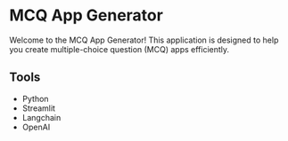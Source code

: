 # MCQ App Generator

Welcome to the MCQ App Generator! This application is designed to help you create multiple-choice question (MCQ) apps efficiently.


## Tools
- Python
- Streamlit
- Langchain
- OpenAI